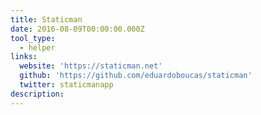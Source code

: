 ```yaml
---
title: Staticman
date: 2016-08-09T00:00:00.000Z
tool_type:
  - helper
links:
  website: 'https://staticman.net'
  github: 'https://github.com/eduardoboucas/staticman'
  twitter: staticmanapp
description:
---
```




